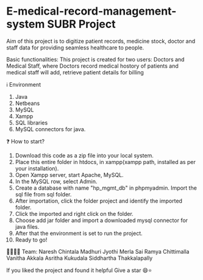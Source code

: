 # E-medical-record-management-system SUBR Project

Aim of this project is to digitize patient records, medicine stock, doctor and staff data for providing seamless
 healthcare to people.

Basic functionalities:
This project is created for two users: Doctors and Medical Staff, where Doctors record medical hostory of patients and medical staff will add, retrieve patient details for billing

ℹ️ Environment
   1. Java
   2. Netbeans 
   3. MySQL
   4. Xampp
   5. SQL libraries
   6. MySQL connectors for java.

❓ How to start?
1. Download this code as a zip file into your local system.
2. Place this entire folder in htdocs, in xampp(xampp path, installed as per your installation).
3. Open Xampp server, start Apache, MySQL.
4. In the MySQL row, select Admin.
5. Create a database with name "hp_mgmt_db" in phpmyadmin. Import the sql file from sql folder.
6. After importation, click the folder project and identify the imported folder.
7. Click the imported and right click on the folder.
8. Choose add jar folder and import a downloaded mysql connector for java files.
9. After that the environment is set to run the project.
10. Ready to go!
   
👨‍👩‍👦‍👦 Team:
Naresh Chintala
Madhuri Jyothi Merla
Sai Ramya Chittimalla
Vanitha Akkala
Asritha Kukudala
Siddhartha Thakkalapally

If you liked the project and found it helpful
Give a star 😄⭐
